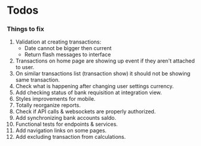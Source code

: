 # Todos

### Things to fix

1. Validation at creating transactions:
   - Date cannot be bigger then current
   - Return flash messages to interface
2. Transactions on home page are showing up event if they aren't attached to user.
3. On similar transactions list (transaction show) it should not be showing same transaction.
4. Check what is happening after changing user settings currency.
5. Add checking status of bank requisition at integration view.
6. Styles improvements for mobile.
7. Totally reorganize reports.
8. Check if API calls & websockets are properly authorized.
9. Add synchronizing bank accounts saldo.
10. Functional tests for endpoints & services.
11. Add navigation links on some pages.
12. Add excluding transaction from calculations.
